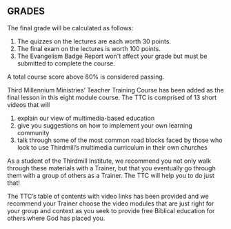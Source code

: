 ## GRADES

The final grade will be calculated as follows:

1. The quizzes on the lectures are each worth 30 points.
2. The final exam on the lectures is worth 100 points.
3. The Evangelism Badge Report won't affect your grade but must be submitted to complete the course.

A total course score above 80% is considered passing.

Third Millennium Ministries’ Teacher Training Course has been added as the final lesson in this eight module course. The TTC is comprised of 13 short videos that will

1. explain our view of multimedia-based education
2. give you suggestions on how to implement your own learning community
3. talk through some of the most common road blocks faced by those who look to use Thirdmill’s multimedia curriculum in their own churches

As a student of the Thirdmill Institute, we recommend you not only walk through these materials with a Trainer, but that you eventually go through them with a group of others as a Trainer. The TTC will help you to do just that!

The TTC’s table of contents with video links has been provided and we recommend your Trainer choose the video modules that are just right for your group and context as you seek to provide free Biblical education for others where God has placed you.
